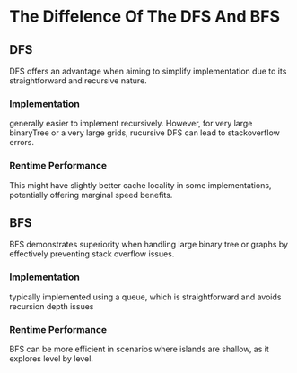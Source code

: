# The Diffelence Of The DFS And BFS

## DFS

DFS offers an advantage when aiming to simplify
implementation due to its straightforward and recursive nature.

### Implementation

generally easier to implement recursively.
However, for very large binaryTree or a very large grids,
rucursive DFS can lead to stackoverflow errors.

### Rentime Performance

This might have slightly better cache locality in some
implementations,
potentially offering marginal speed benefits.

## BFS

BFS demonstrates superiority when handling large binary tree or
graphs by effectively preventing stack overflow issues.

### Implementation

typically implemented using a queue,
which is straightforward and avoids recursion depth issues

### Rentime Performance

BFS can be more efficient in scenarios where islands are shallow,
as it explores level by level.
